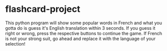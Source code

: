 # flashcard-project
This python program will show some popular words in French and what you gotta do is guess it's English translation within 3 seconds. If you guess it  right or wrong, press the respective buttons to continue the game. If French is not your strong suit, go ahead and replace it with the language of your selection!  
